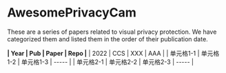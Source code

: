 # AwesomePrivacyCam
These are a series of papers related to visual privacy protection. We have categorized them and listed them in the order of their publication date.

**| Year | Pub | Paper | Repo |**
| 2022 | CCS | XXX | AAA |
| 单元格1-1 | 单元格1-2 | 单元格1-3 | ----- |
| 单元格2-1 | 单元格2-2 | 单元格2-3 | ----- |
